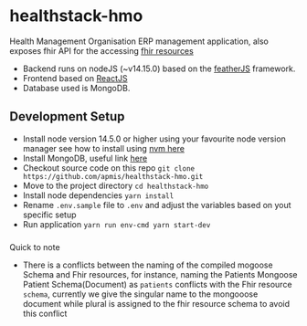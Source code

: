 # healthstack-hmo

Health Management Organisation ERP management application, also exposes fhir API for the accessing [fhir resources](https://hl7.org/FHIR/resourcelist.html)

- Backend runs on nodeJS (~v14.15.0) based on the [featherJS](https://docs.feathersjs.com) framework.
- Frontend based on [ReactJS](https://reactjs.org/)
- Database used is MongoDB.
## Development Setup

- Install node version 14.5.0 or higher using your favourite node version manager see how to install using [nvm here](https://github.com/nvm-sh/nvm)
- Install MongoDB, useful link [here](https://docs.mongodb.com/manual/installation)
- Checkout source code on this repo `git clone https://github.com/apmis/healthstack-hmo.git`
- Move to the project directory `cd healthstack-hmo` 
- Install node dependencies `yarn install`
- Rename `.env.sample` file to `.env` and adjust the variables based on yout specific setup
- Run application
`yarn run env-cmd yarn start-dev`

###
Quick to note
- There is a conflicts between the naming of the compiled mogoose Schema and Fhir resources, for instance, naming the Patients Mongoose Patient Schema(Document) as `patients` conflicts with the Fhir resource `schema`, currently we give the singular name to the mongooose document while plural is assigned to the fhir resource schema to avoid this conflict 





